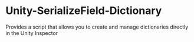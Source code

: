 # Unity-SerializeField-Dictionary
Provides a script that allows you to create and manage dictionaries directly in the Unity Inspector
